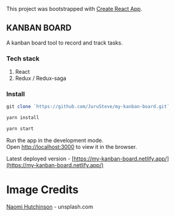 This project was bootstrapped with [Create React App](https://github.com/facebook/create-react-app).

## KANBAN BOARD

A kanban board tool to record and track tasks.

### Tech stack

1. React
1. Redux / Redux-saga

### Install

```js
git clone `https://github.com/JuruSteve/my-kanban-board.git`

yarn install

yarn start
```

Run the app in the development mode.<br />
Open [http://localhost:3000](http://localhost:3000) to view it in the browser.

Latest deployed version - [https://my-kanban-board.netlify.app/](https://my-kanban-board.netlify.app/)

# Image Credits

[Naomi Hutchinson](https://unsplash.com/@naomihutchinson) - unsplash.com
